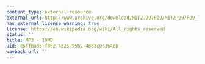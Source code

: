 ```yaml
---
content_type: external-resource
external_url: http://www.archive.org/download/MIT2.997F09/MIT2_997F09_lec01.mp3
has_external_license_warning: true
license: https://en.wikipedia.org/wiki/All_rights_reserved
status: ''
title: MP3 - 19MB
uid: c5ffbad5-f802-4525-95b2-48d3c0c364eb
wayback_url: ''
---
```

